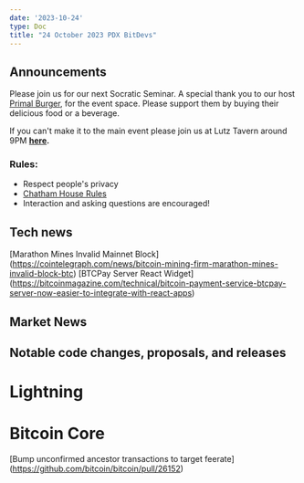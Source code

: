 ```yaml
---
date: '2023-10-24'
type: Doc
title: "24 October 2023 PDX BitDevs"
---
```


## Announcements

Please join us for our next Socratic Seminar. A special thank you to our host <a href="https://dicksprimalburger.com/" data-no-summary>Primal Burger</a>, for the event space. Please support them by buying their delicious food or a beverage.

If you can't make it to the main event please join us at Lutz Tavern around 9PM **<a href="https://www.lutztavern.com/" data-no-summary>here</a>.**

### Rules:
- Respect people's privacy
- [Chatham House Rules](https://www.chathamhouse.org/about-us/chatham-house-rule)
- Interaction and asking questions are encouraged!

## Tech news
[Marathon Mines Invalid Mainnet Block] (https://cointelegraph.com/news/bitcoin-mining-firm-marathon-mines-invalid-block-btc)
[BTCPay Server React Widget] (https://bitcoinmagazine.com/technical/bitcoin-payment-service-btcpay-server-now-easier-to-integrate-with-react-apps)

## Market News

## Notable code changes, proposals, and releases

# Lightning

# Bitcoin Core
[Bump unconfirmed ancestor transactions to target feerate] (https://github.com/bitcoin/bitcoin/pull/26152)
